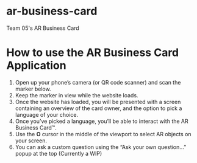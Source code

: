 # ar-business-card
Team 05's AR Business Card

# How to use the AR Business Card Application
1. Open up your phone’s camera (or QR code scanner) and scan the marker below.
2. Keep the marker in view while the website loads.
3. Once the website has loaded, you will be presented with a screen containing an overview of the card owner, and the option to pick a language of your choice.
4. Once you’ve picked a language, you’ll be able to interact with the AR Business Card™.
5. Use the **O** cursor in the middle of the viewport to select AR objects on your screen.
6. You can ask a custom question using the “Ask your own question…” popup at the top (Currently a WIP)
